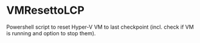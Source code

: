 # VMResettoLCP
Powershell script to reset Hyper-V VM to last checkpoint (incl. check if VM is running and option to stop them).
